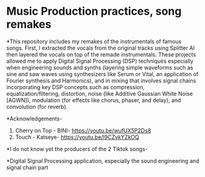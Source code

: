 # Music Production practices, song remakes

*This repository includes my remakes of the instrumentals of famous songs. First, I extracted the vocals from the original tracks using Splitter AI then layered the vocals on top of the remade instrumentals. These projects allowed me to apply Digital Signal Processing (DSP) techniques especially when engineering sounds and synths (layering simple waveforms such as sine and saw waves using synthesizers like Serum or Vital, an application of Fourier synthesis and Harmonics), and in mixing that involves signal chains incorporating key DSP concepts such as compression, equalization/filtering, distortion, noise (like Additive Gaussian White Noise [AGWN]), modulation (for effects like chorus, phaser, and delay), and convolution (for reverb).

*Acknowledgements- 
1. Cherry on Top - BINI- https://youtu.be/wufUX5P2Ds8
2. Touch - Katseye- https://youtu.be/l9CZykYZkOQ

*I do not know yet the producers of the 2 Tiktok songs- 

*Digital Signal Processing application, especially the sound engineering and signal chain part
